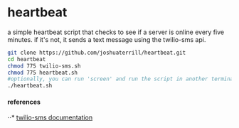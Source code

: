 # heartbeat
a simple heartbeat script that checks to see if a server is online every five minutes. if it's not, it sends a text message using the twilio-sms api.

```bash
git clone https://github.com/joshuaterrill/heartbeat.git
cd heartbeat
chmod 775 twilio-sms.sh
chmod 775 heartbeat.sh
#optionally, you can run 'screen' and run the script in another terminal tab
./heartbeat.sh
```

#### references
⋅⋅* [twilio-sms documentation](https://www.twilio.com/labs/bash/sms)
